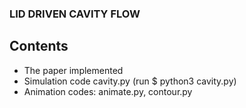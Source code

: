 ### LID DRIVEN CAVITY FLOW
## Contents
- The paper implemented
- Simulation code cavity.py (run $ python3 cavity.py)
- Animation codes: animate.py, contour.py 
